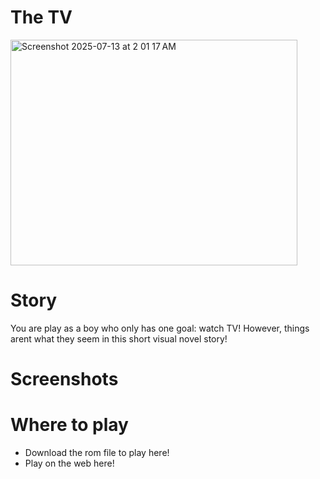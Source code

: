 # The TV
<img width="459" height="361" alt="Screenshot 2025-07-13 at 2 01 17 AM" src="https://github.com/user-attachments/assets/af65156e-d3d8-4520-8c56-9c68745bb93d" />


# Story
You are play as a boy who only has one goal: watch TV! However, things arent what they seem in this short visual novel story!


# Screenshots



# Where to play
- Download the rom file to play here!
- Play on the web here!
